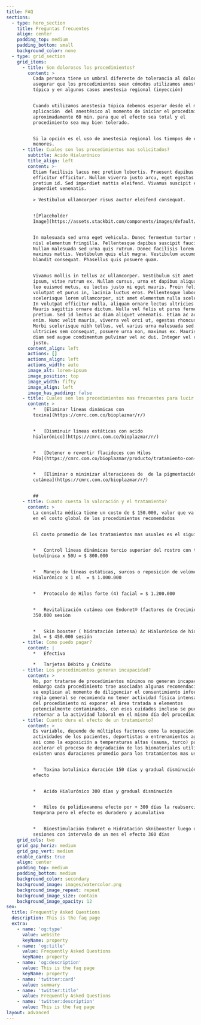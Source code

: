 ```yaml
---
title: FAQ
sections:
  - type: hero_section
    title: Preguntas frecuentes
    align: center
    padding_top: medium
    padding_bottom: small
    background_color: none
  - type: grid_section
    grid_items:
      - title: Son dolorosos los procedimientos?
        content: >
          Cada persona tiene un umbral diferente de tolerancia al dolor, para
          asegurar que los procedimientos sean cómodos utilizamos anestesia
          tópica y en algunos casos anestesia regional (inyección)


          Cuando utilizamos anestesia tópica debemos esperar desde el momento de
          aplicación  del anestésico al momento de iniciar el procedimiento
          aproximadamente 60 min. para que el efecto sea total y el
          procedimiento sea muy bien tolerado.


          Si la opción es el uso de anestesia regional los tiempos de espera son
          menores.
      - title: Cuales son los procedimientos mas solicitados?
        subtitle: Acido Hialurónico
        title_align: left
        content: >-
          Etiam facilisis lacus nec pretium lobortis. Praesent dapibus justo non
          efficitur efficitur. Nullam viverra justo arcu, eget egestas tortor
          pretium id. Sed imperdiet mattis eleifend. Vivamus suscipit et neque
          imperdiet venenatis.
                  
          > Vestibulum ullamcorper risus auctor eleifend consequat.


          ![Placeholder
          Image](https://assets.stackbit.com/components/images/default/post-4.jpeg)


          In malesuada sed urna eget vehicula. Donec fermentum tortor sit amet
          nisl elementum fringilla. Pellentesque dapibus suscipit faucibus.
          Nullam malesuada sed urna quis rutrum. Donec facilisis lorem id
          maximus mattis. Vestibulum quis elit magna. Vestibulum accumsan
          blandit consequat. Phasellus quis posuere quam.


          Vivamus mollis in tellus ac ullamcorper. Vestibulum sit amet bibendum
          ipsum, vitae rutrum ex. Nullam cursus, urna et dapibus aliquam, urna
          leo euismod metus, eu luctus justo mi eget mauris. Proin felis leo,
          volutpat et purus in, lacinia luctus eros. Pellentesque lobortis massa
          scelerisque lorem ullamcorper, sit amet elementum nulla scelerisque.
          In volutpat efficitur nulla, aliquam ornare lectus ultricies ac.
          Mauris sagittis ornare dictum. Nulla vel felis ut purus fermentum
          pretium. Sed id lectus ac diam aliquet venenatis. Etiam ac auctor
          enim. Nunc velit mauris, viverra vel orci ut, egestas rhoncus diam.
          Morbi scelerisque nibh tellus, vel varius urna malesuada sed. Etiam
          ultricies sem consequat, posuere urna non, maximus ex. Mauris gravida
          diam sed augue condimentum pulvinar vel ac dui. Integer vel convallis
          justo.
        content_align: left
        actions: []
        actions_align: left
        actions_width: auto
        image_alt: lorem-ipsum
        image_position: top
        image_width: fifty
        image_align: left
        image_has_padding: false
      - title: Cuales son los procedimientos mas frecuentes para lucir mas jóven?
        content: >
          *   [Eliminar líneas dinámicas con
          toxina](https://cmrc.com.co/bioplazmar/r/)


          *   [Disminuir lineas estáticas con acido
          hialurónico](https://cmrc.com.co/bioplazmar/r/)


          *   [Detener o revertir flacideces con Hilos
          Pdo](https://cmrc.com.co/bioplazmar/producto/tratamiento-con-hilos-tensores/)


          *   [Eliminar o minimizar alteraciones de  de la pigmentación
          cutánea](https://cmrc.com.co/bioplazmar/r/)


          ##
      - title: Cuanto cuesta la valoración y el tratamiento?
        content: >
          La consulta médica tiene un costo de $ 150.000, valor que va incluido
          en el costo global de los procedimientos recomendados


          El costo promedio de los tratamientos mas usuales es el siguiente:


          *   Control líneas dinámicas tercio superior del rostro con toxina
          botulínica x 50U = $ 800.000


          *   Manejo de líneas estáticas, surcos o reposición de volúmen con Ac
          Hialurónico x 1 ml  = $ 1.000.000 


          *   Protocolo de Hilos forte (4) facial = $ 1.200.000


          *   Revitalización cutánea con Endoret® (factores de Crecimiento) = $
          350.000 sesión


          *   Skin booster ( hidratación intensa) Ac Hialurónico de hidratación
          2ml = $ 450.000 sesión
      - title: Como puedo pagar?
        content: |
          *   Efectivo

          *   Tarjetas Débito y Crédito
      - title: Los procedimientos generan incapacidad?
        content: >
          No, por tratarse de procedimientos mínimos no generan incapacidad, sin
          embargo cada procedimiento trae asociadas algunas recomendaciones que
          se explican al momento de diligenciar el consentimiento informado, por
          regla general se recomienda no tener actividad física intensa el día
          del procedimiento ni exponer el área tratada a elementos 
          potencialmente contaminados, con esos cuidados incluso se puede
          retornar a la actividad laboral en el mismo día del procedimiento
      - title: Cuanto dura el efecto de un tratamiento?
        content: >
          Es variable, depende de múltiples factores como la ocupación y
          actividades de los pacientes, deportistas o entrenamientos agotadores
          asi como la exposición a temperaturas altas (sauna, turco) pueden
          acelerar el proceso de degradación de los biomateriales utilizados,
          existen unas duraciones promedio para los tratamientos mas usuales:


          *   Toxina botulinica duración 150 días y gradual disminución del
          efecto


          *   Acido Hialurónico 300 días y gradual disminución


          *   Hilos de polidioxanona efecto por + 300 días la reabsorción es
          temprana pero el efecto es duradero y acumulativo


          *   Bioestimulación Endoret o Hidratación sknibooster luego de tres
          sesiones con intervalo de un mes el efecto 360 días
    grid_cols: two
    grid_gap_horiz: medium
    grid_gap_vert: medium
    enable_cards: true
    align: center
    padding_top: medium
    padding_bottom: medium
    background_color: secondary
    background_image: images/watercolor.png
    background_image_repeat: repeat
    background_image_size: contain
    background_image_opacity: 12
seo:
  title: Frequently Asked Questions
  description: This is the faq page
  extra:
    - name: 'og:type'
      value: website
      keyName: property
    - name: 'og:title'
      value: Frequently Asked Questions
      keyName: property
    - name: 'og:description'
      value: This is the faq page
      keyName: property
    - name: 'twitter:card'
      value: summary
    - name: 'twitter:title'
      value: Frequently Asked Questions
    - name: 'twitter:description'
      value: This is the faq page
layout: advanced
---
```


